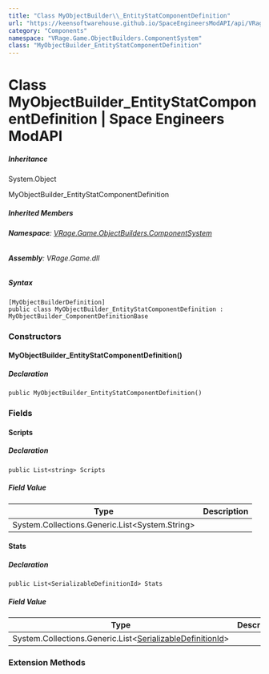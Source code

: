 ```yaml
---
title: "Class MyObjectBuilder\\_EntityStatComponentDefinition"
url: "https://keensoftwarehouse.github.io/SpaceEngineersModAPI/api/VRage.Game.ObjectBuilders.ComponentSystem.MyObjectBuilder_EntityStatComponentDefinition.html"
category: "Components"
namespace: "VRage.Game.ObjectBuilders.ComponentSystem"
class: "MyObjectBuilder_EntityStatComponentDefinition"
---
```


# Class MyObjectBuilder\_EntityStatComponentDefinition | Space Engineers ModAPI

##### Inheritance

System.Object

MyObjectBuilder\_EntityStatComponentDefinition

##### Inherited Members

###### **Namespace**: [VRage.Game.ObjectBuilders.ComponentSystem](https://keensoftwarehouse.github.io/SpaceEngineersModAPI/api/VRage.Game.ObjectBuilders.ComponentSystem.html)

###### **Assembly**: VRage.Game.dll

##### Syntax

```
[MyObjectBuilderDefinition]
public class MyObjectBuilder_EntityStatComponentDefinition : MyObjectBuilder_ComponentDefinitionBase
```

### Constructors

#### MyObjectBuilder\_EntityStatComponentDefinition()

##### Declaration

```
public MyObjectBuilder_EntityStatComponentDefinition()
```

### Fields

#### Scripts

##### Declaration

```
public List<string> Scripts
```

##### Field Value

| Type | Description |
| --- | --- |
| System.Collections.Generic.List<System.String\> |     |

#### Stats

##### Declaration

```
public List<SerializableDefinitionId> Stats
```

##### Field Value

| Type | Description |
| --- | --- |
| System.Collections.Generic.List<[SerializableDefinitionId](https://keensoftwarehouse.github.io/SpaceEngineersModAPI/api/VRage.ObjectBuilders.SerializableDefinitionId.html)\> |     |

### Extension Methods